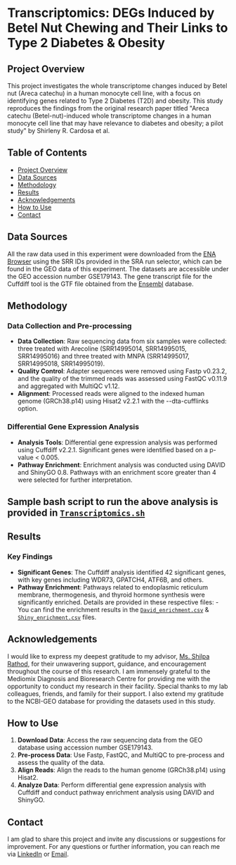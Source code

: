 # Transcriptomics: DEGs Induced by Betel Nut Chewing and Their Links to Type 2 Diabetes & Obesity

## Project Overview

This project investigates the whole transcriptome changes induced by Betel nut (Areca catechu) in a human monocyte cell line, with a focus on identifying genes related to Type 2 Diabetes (T2D) and obesity. This study reproduces the findings from the original research paper titled "Areca catechu (Betel-nut)-induced whole transcriptome changes in a human monocyte cell line that may have relevance to diabetes and obesity; a pilot study" by Shirleny R. Cardosa et al.

## Table of Contents

- [Project Overview](#project-overview)
- [Data Sources](#data-sources)
- [Methodology](#methodology)
- [Results](#results)
- [Acknowledgements](#acknowledgements)
- [How to Use](#how-to-use)
- [Contact](#contact)

## Data Sources

All the raw data used in this experiment were downloaded from the [ENA Browser](https://www.ebi.ac.uk/ena/browser/home) using the SRR IDs provided in the SRA run selector, which can be found in the GEO data of this experiment. The datasets are accessible under the GEO accession number GSE179143. The gene transcript file for the Cuffdiff tool is the GTF file obtained from the [Ensembl](https://ftp.ensembl.org/pub/release-112/gtf/homo_sapiens/Homo_sapiens.GRCh38.112.gtf.gz) database.

## Methodology

### Data Collection and Pre-processing

- **Data Collection**: Raw sequencing data from six samples were collected: three treated with Arecoline (SRR14995014, SRR14995015, SRR14995016) and three treated with MNPA (SRR14995017, SRR14995018, SRR14995019).
- **Quality Control**: Adapter sequences were removed using Fastp v0.23.2, and the quality of the trimmed reads was assessed using FastQC v0.11.9 and aggregated with MultiQC v1.12.
- **Alignment**: Processed reads were aligned to the indexed human genome (GRCh38.p14) using Hisat2 v2.2.1 with the --dta-cufflinks option.

### Differential Gene Expression Analysis

- **Analysis Tools**: Differential gene expression analysis was performed using Cuffdiff v2.2.1. Significant genes were identified based on a p-value < 0.005.
- **Pathway Enrichment**: Enrichment analysis was conducted using DAVID and ShinyGO 0.8. Pathways with an enrichment score greater than 4 were selected for further interpretation. 
## Sample bash script to run the above analysis is provided in [`Transcriptomics.sh`](/Transcriptomics.sh) 
## Results

### Key Findings

- **Significant Genes**: The Cuffdiff analysis identified 42 significant genes, with key genes including WDR73, GPATCH4, ATF6B, and others.
- **Pathway Enrichment**: Pathways related to endoplasmic reticulum membrane, thermogenesis, and thyroid hormone synthesis were significantly enriched. Details are provided in these respective files: - You can find the enrichment results in the [`David_enrichment.csv`](/David_enrichment.csv) & [`Shiny_enrichment.csv`](/Shiny_enrichment.csv) files.

## Acknowledgements

I would like to express my deepest gratitude to my advisor, [Ms. Shilpa Rathod](https://github.com/ShilpaRathod-BIO), for their unwavering support, guidance, and encouragement throughout the course of this research. I am immensely grateful to the Mediomix Diagnosis and Bioresearch Centre for providing me with the opportunity to conduct my research in their facility. Special thanks to my lab colleagues, friends, and family for their support. I also extend my gratitude to the NCBI-GEO database for providing the datasets used in this study.

## How to Use

1. **Download Data**: Access the raw sequencing data from the GEO database using accession number GSE179143.
2. **Pre-process Data**: Use Fastp, FastQC, and MultiQC to pre-process and assess the quality of the data.
3. **Align Reads**: Align the reads to the human genome (GRCh38.p14) using Hisat2.
4. **Analyze Data**: Perform differential gene expression analysis with Cuffdiff and conduct pathway enrichment analysis using DAVID and ShinyGO.

## Contact
I am glad to share this project and invite any discussions or suggestions for improvement.
For any questions or further information, you can reach me via [LinkedIn](www.linkedin.com/in/ajayashettigar/) or [Email](ajshettigar1253@gmail.com).
